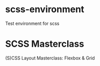 # scss-environment

Test environment for scss

# SCSS Masterclass

(S)CSS Layout Masterclass: Flexbox & Grid

